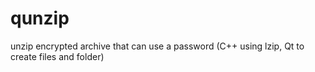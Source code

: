 # qunzip
unzip encrypted archive that can use a password (C++ using lzip, Qt to create files and folder)
